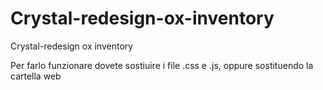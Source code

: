 # Crystal-redesign-ox-inventory
Crystal-redesign ox inventory


Per farlo funzionare dovete sostiuire i file .css e .js, oppure sostituendo la cartella web
